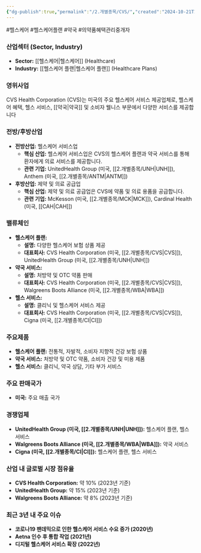 ```yaml
---
{"dg-publish":true,"permalink":"/2.개별종목/CVS/","created":"2024-10-21T18:11:25.104+09:00","updated":"2025-07-29T21:37:04.540+09:00"}
---
```


#헬스케어 #헬스케어플랜 #약국 #의약품혜택관리중개자

### 산업섹터 (Sector, Industry)

- **Sector:** [[헬스케어\|헬스케어]] (Healthcare)
- **Industry:** [[헬스케어 플랜\|헬스케어 플랜]] (Healthcare Plans)

### 영위사업

CVS Health Corporation (CVS)는 미국의 주요 헬스케어 서비스 제공업체로, 헬스케어 혜택, 헬스 서비스, [[약국\|약국]] 및 소비자 웰니스 부문에서 다양한 서비스를 제공합니다

### 전방/후방산업

- **전방산업:** 헬스케어 서비스업
    - **핵심 산업:** 헬스케어 서비스업은 CVS의 헬스케어 플랜과 약국 서비스를 통해 환자에게 의료 서비스를 제공합니다.
    - **관련 기업:** UnitedHealth Group (미국, [[2.개별종목/UNH\|UNH]]), Anthem (미국, [[2.개별종목/ANTM\|ANTM]])
- **후방산업:** 제약 및 의료 공급업
    - **핵심 산업:** 제약 및 의료 공급업은 CVS에 약품 및 의료 용품을 공급합니다.
    - **관련 기업:** McKesson (미국, [[2.개별종목/MCK\|MCK]]), Cardinal Health (미국, [[CAH\|CAH]])

### 밸류체인

- **헬스케어 플랜:**
    - **설명:** 다양한 헬스케어 보험 상품 제공
    - **대표회사:** CVS Health Corporation (미국, [[2.개별종목/CVS\|CVS]]), UnitedHealth Group (미국, [[2.개별종목/UNH\|UNH]])
- **약국 서비스:**
    - **설명:** 처방약 및 OTC 약품 판매
    - **대표회사:** CVS Health Corporation (미국, [[2.개별종목/CVS\|CVS]]), Walgreens Boots Alliance (미국, [[2.개별종목/WBA\|WBA]])
- **헬스 서비스:**
    - **설명:** 클리닉 및 헬스케어 서비스 제공
    - **대표회사:** CVS Health Corporation (미국, [[2.개별종목/CVS\|CVS]]), Cigna (미국, [[2.개별종목/CI\|CI]])

### 주요제품

- **헬스케어 플랜:** 전통적, 자발적, 소비자 지향적 건강 보험 상품
- **약국 서비스:** 처방약 및 OTC 약품, 소비자 건강 및 미용 제품
- **헬스 서비스:** 클리닉, 약국 상담, 기타 부가 서비스

### 주요 판매국가

- **미국:** 주요 매출 국가

### 경쟁업체

- **UnitedHealth Group (미국, [[2.개별종목/UNH\|UNH]]):** 헬스케어 플랜, 헬스 서비스
- **Walgreens Boots Alliance (미국, [[2.개별종목/WBA\|WBA]]):** 약국 서비스
- **Cigna (미국, [[2.개별종목/CI\|CI]]):** 헬스케어 플랜, 헬스 서비스

### 산업 내 글로벌 시장 점유율

- **CVS Health Corporation:** 약 10% (2023년 기준)
- **UnitedHealth Group:** 약 15% (2023년 기준)
- **Walgreens Boots Alliance:** 약 8% (2023년 기준)

### 최근 3년 내 주요 이슈

- **코로나19 팬데믹으로 인한 헬스케어 서비스 수요 증가 (2020년)**
- **Aetna 인수 후 통합 작업 (2021년)**
- **디지털 헬스케어 서비스 확장 (2022년)**